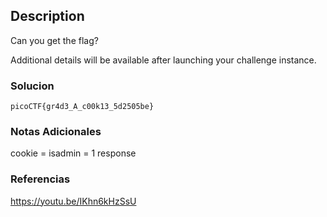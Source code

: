 ## Description

Can you get the flag?

Additional details will be available after launching your challenge instance.
### Solucion

```
picoCTF{gr4d3_A_c00k13_5d2505be}
```
### Notas Adicionales
cookie = isadmin = 1     response
### Referencias
https://youtu.be/IKhn6kHzSsU